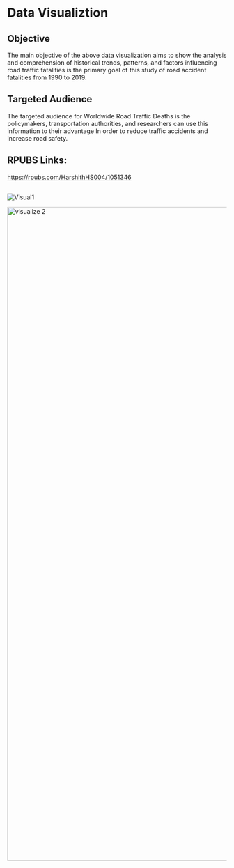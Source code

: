 # Data Visualiztion
## Objective
The main objective of the above data visualization aims to show the analysis and
comprehension of historical trends, patterns, and factors influencing road traffic fatalities is
the primary goal of this study of road accident fatalities from 1990 to 2019.

## Targeted Audience
The targeted audience for Worldwide Road Traffic Deaths is the policymakers,
transportation authorities, and researchers can use this information to their advantage In
order to reduce traffic accidents and increase road safety.

## RPUBS Links:
https://rpubs.com/HarshithHS004/1051346

## 
![Visual1](https://github.com/HarshithHullakereSiddegowda/Data__Visualization/assets/100402681/c8109335-6a56-40d8-881c-065a7c500cc9)


<img width="1502" alt="visualize 2" src="https://github.com/HarshithHullakereSiddegowda/Data__Visualization/assets/100402681/20851782-5267-4c7e-8992-af57df849e15">
